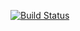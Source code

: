 [![Build Status](https://travis-ci.org/dgellow/multihash.svg?branch=master)](https://travis-ci.org/dgellow/multihash)